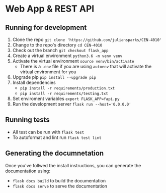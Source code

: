 # Web App & REST API

## Running for development

1. Clone the repo `git clone 'https://github.com/juliansparks/CEN-4010'`
2. Change to the repo's directory `cd CEN-4010`
3. Check out the branch `git checkout flask_app`
4. Create a virtual environment `python3.6 -m venv venv`
5. Activate the virtual environment `source venv/bin/activate`
   * There is a `.env` file if you are using `autoenv` that will
     activate the virtual environment for you
6. Upgrade pip `pip install --upgrade pip`
7. Install dependencies 
   * `pip install -r requirements/production.txt`
   * `pip install -r requirements/testing.txt`
8. Set enviroment variables `export FLASK_APP=fapi.py`
9. Run the development server `flask run --host='0.0.0.0'`

## Running tests
* All test can be run with `flask test`
* To autoformat and lint run `flask test lint`

## Generating the documnetation

Once you've follwed the install instructions, you can generate the documentation using:
* `flask docs build` to build the documentation
* `flask docs serve` to serve the documentation

